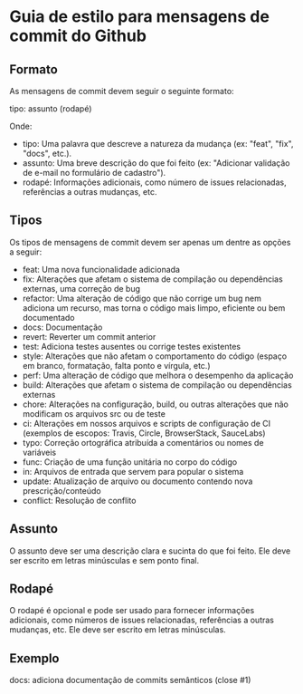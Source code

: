 # Guia de estilo para mensagens de commit do Github

## Formato
As mensagens de commit devem seguir o seguinte formato:

tipo: assunto (rodapé)

Onde:
- tipo: Uma palavra que descreve a natureza da mudança (ex: "feat", "fix", "docs", etc.).
- assunto: Uma breve descrição do que foi feito (ex: "Adicionar validação de e-mail no formulário de cadastro").
- rodapé: Informações adicionais, como número de issues relacionadas, referências a outras mudanças, etc.

## Tipos
Os tipos de mensagens de commit devem ser apenas um dentre as opções a seguir:
- feat: Uma nova funcionalidade adicionada
- fix: Alterações que afetam o sistema de compilação ou dependências externas, uma correção de bug
- refactor: Uma alteração de código que não corrige um bug nem adiciona um recurso, mas torna o código mais limpo, eficiente ou bem documentado
- docs: Documentação
- revert: Reverter um commit anterior
- test: Adiciona testes ausentes ou corrige testes existentes
- style: Alterações que não afetam o comportamento do código (espaço em branco, formatação, falta ponto e vírgula, etc.)
- perf: Uma alteração de código que melhora o desempenho da aplicação
- build: Alterações que afetam o sistema de compilação ou dependências externas
- chore: Alterações na configuração, build, ou outras alterações que não modificam os arquivos src ou de teste
- ci: Alterações em nossos arquivos e scripts de configuração de CI (exemplos de escopos: Travis, Circle, BrowserStack, SauceLabs)
- typo: Correção ortográfica atribuída a comentários ou nomes de variáveis
- func: Criação de uma função unitária no corpo do código
- in: Arquivos de entrada que servem para popular o sistema
- update: Atualização de arquivo ou documento contendo nova prescrição/conteúdo
- conflict: Resolução de conflito 

## Assunto
O assunto deve ser uma descrição clara e sucinta do que foi feito. Ele deve ser escrito em letras minúsculas e sem ponto final.

## Rodapé
O rodapé é opcional e pode ser usado para fornecer informações adicionais, como números de issues relacionadas, referências a outras mudanças, etc. Ele deve ser escrito em letras minúsculas.

## Exemplo
docs: adiciona documentação de commits semânticos (close #1) 